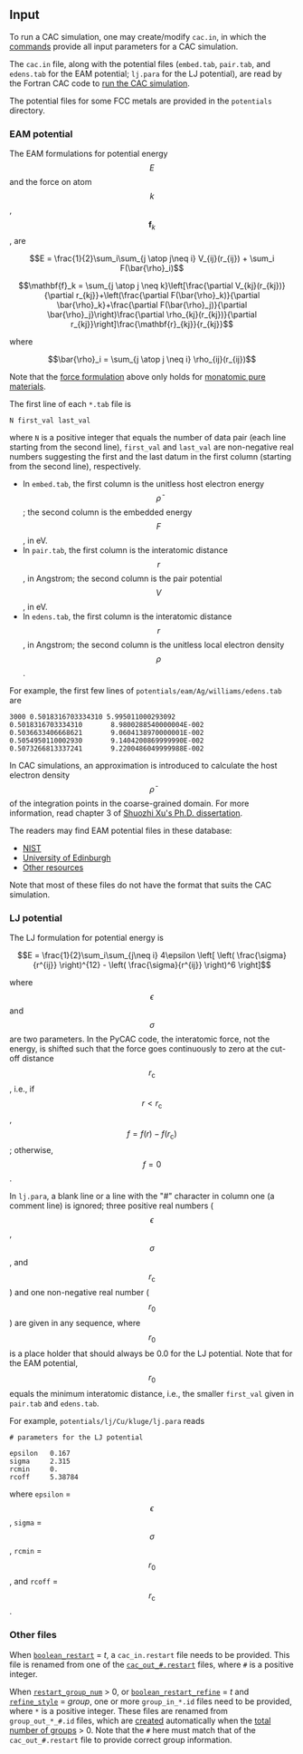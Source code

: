 ## Input

To run a CAC simulation, one may create/modify `cac.in`, in which the [commands](../chapter5/README.md) provide all input parameters for a CAC simulation.

The `cac.in` file, along with the potential files (`embed.tab`, `pair.tab`, and `edens.tab` for the EAM potential; `lj.para` for the LJ potential), are read by the Fortran CAC code to [run the CAC simulation](../chapter1/comp-and-exec.md).

The potential files for some FCC metals are provided in the `potentials` directory.

### EAM potential

The EAM formulations for potential energy $$E$$ and the force on atom $$k$$, $$\mathbf{f}_k$$, are

$$E = \frac{1}{2}\sum_i\sum_{j \atop j\neq i} V_{ij}(r_{ij}) + \sum_i F(\bar{\rho}_i)$$

$$\mathbf{f}_k = \sum_{j \atop j \neq k}\left[\frac{\partial V_{kj}(r_{kj})}{\partial r_{kj}}+\left(\frac{\partial F(\bar{\rho}_k)}{\partial \bar{\rho}_k}+\frac{\partial F(\bar{\rho}_j)}{\partial \bar{\rho}_j}\right)\frac{\partial \rho_{kj}(r_{kj})}{\partial r_{kj}}\right]\frac{\mathbf{r}_{kj}}{r_{kj}}$$

where

$$\bar{\rho}_i = \sum_{j \atop j \neq i} \rho_{ij}(r_{ij})$$

Note that the [force formulation](../chapter8/eam.md) above only holds for [monatomic pure materials](../chapter1/pycac-feature.md).

The first line of each `*.tab` file is

	N first_val last_val

where `N` is a positive integer that equals the number of data pair (each line starting from the second line), `first_val` and `last_val` are non-negative real numbers suggesting the first and the last datum in the first column (starting from the second line), respectively.

* In `embed.tab`, the first column is the unitless host electron energy $$\bar{\rho}$$; the second column is the embedded energy $$F$$, in eV.
* In `pair.tab`, the first column is the interatomic distance $$r$$, in Angstrom; the second column is the pair potential $$V$$, in eV.
* In `edens.tab`, the first column is the interatomic distance $$r$$, in Angstrom; the second column is the unitless local electron density $$\rho$$.

For example, the first few lines of `potentials/eam/Ag/williams/edens.tab` are

	3000 0.5018316703334310 5.995011000293092
	0.5018316703334310       8.9800288540000004E-002
	0.5036633406668621       9.0604138970000001E-002
	0.5054950110002930       9.1404200869999990E-002
	0.5073266813337241       9.2200486049999988E-002

In CAC simulations, an approximation is introduced to calculate the host electron density $$\bar{\rho}$$ of the integration points in the coarse-grained domain. For more information, read chapter 3 of [Shuozhi Xu's Ph.D. dissertation](https://smartech.gatech.edu/handle/1853/56314).

The readers may find EAM potential files in these database:

* [NIST](https://www.ctcms.nist.gov/potentials)
* [University of Edinburgh](http://www.homepages.ed.ac.uk/gja/moldy/moldy.html)
* [Other resources](https://www.ctcms.nist.gov/potentials/resources.html)

Note that most of these files do not have the format that suits the CAC simulation.

### LJ potential

The LJ formulation for potential energy is

$$E = \frac{1}{2}\sum_i\sum_{j\neq i} 4\epsilon \left[ \left( \frac{\sigma}{r^{ij}} \right)^{12} - \left( \frac{\sigma}{r^{ij}} \right)^6 \right]$$

where $$\epsilon$$ and $$\sigma$$ are two parameters. In the PyCAC code, the interatomic force, not the energy, is shifted such that the force goes continuously to zero at the cut-off distance $$r_\mathrm{c}$$, i.e., if $$r < r_\mathrm{c}$$, $$f = f(r) - f(r_\mathrm{c})$$; otherwise, $$f = 0$$.

In `lj.para`, a blank line or a line with the "\#" character in column one (a comment line) is ignored; three positive real numbers ($$\epsilon$$, $$\sigma$$, and $$r_\mathrm{c}$$) and one non-negative real number ($$r_0$$) are given in any sequence, where $$r_0$$ is a place holder that should always be 0.0 for the LJ potential. Note that for the EAM potential, $$r_0$$ equals the minimum interatomic distance, i.e., the smaller `first_val` given in `pair.tab` and `edens.tab`.

For example, `potentials/lj/Cu/kluge/lj.para` reads

	# parameters for the LJ potential
	
	epsilon   0.167
	sigma     2.315
	rcmin     0.
	rcoff     5.38784

where `epsilon` = $$\epsilon$$, `sigma` = $$\sigma$$, `rcmin` = $$r_0$$, and `rcoff` = $$r_\mathrm{c}$$.

### Other files

When [`boolean_restart`](../chapter5/restart.md) = _t_, a `cac_in.restart` file needs to be provided. This file is renamed from one of the [`cac_out_#.restart`](output.md) files, where `#` is a positive integer.

When [`restart_group_num`](../chapter5/group_num.md) > 0, or [`boolean_restart_refine`](../chapter5/restart.md) = _t_ and [`refine_style`](../chapter5/refine.md) = _group_, one or more `group_in_*.id` files need to be provided, where `*` is a positive integer. These files are renamed from `group_out_*_#.id` files, which are [created](output.md) automatically when the [total number of groups](../chapter5/group_num.md) > 0. Note that the `#` here must match that of the `cac_out_#.restart` file to provide correct group information.
